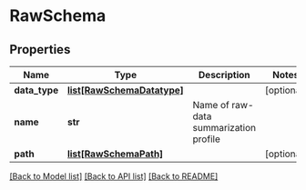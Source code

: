 # RawSchema

## Properties
Name | Type | Description | Notes
------------ | ------------- | ------------- | -------------
**data_type** | [**list[RawSchemaDatatype]**](RawSchemaDatatype.md) |  | [optional] 
**name** | **str** | Name of raw-data summarization profile | 
**path** | [**list[RawSchemaPath]**](RawSchemaPath.md) |  | [optional] 

[[Back to Model list]](../README.md#documentation-for-models) [[Back to API list]](../README.md#documentation-for-api-endpoints) [[Back to README]](../README.md)


